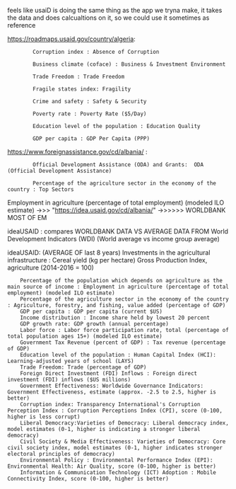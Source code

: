 feels like usaiD is doing the same thing as the app we tryna make, it takes the data and does calcualtions on it, so we could use it sometimes as reference

https://roadmaps.usaid.gov/country/algeria:

            Corruption index : Absence of Corruption

            Business climate (coface) : Business & Investment Environment

            Trade Freedom : Trade Freedom

            Fragile states index: Fragility

            Crime and safety : Safety & Security

            Poverty rate : Poverty Rate ($5/Day)

            Education level of the population : Education Quality

            GDP per capita : GDP Per Capita (PPP)


https://www.foreignassistance.gov/cd/albania/ :

            Official Development Assistance (ODA) and Grants:  ODA (Official Development Assistance)

            Percentage of the agriculture sector in the economy of the country : Top Sectors





Employment in agriculture (percentage of total employment) (modeled ILO estimate) ->>> "https://idea.usaid.gov/cd/albania/" ->>>>>> WORLDBANK MOST OF EM


ideaUSAID : compares WORLDBANK DATA VS AVERAGE DATA FROM World Development Indicators (WDI) (World average vs income group average)


ideaUSAID: (AVERAGE OF last 8 years)
        Investments in the agricultural infrastructure : Cereal yield (kg per hectare)
                                                        Gross Production Index, agriculture (2014-2016 = 100)

        Percentage of the population which depends on agriculture as the main source of income : Employment in agriculture (percentage of total employment) (modeled ILO estimate)
        Percentage of the agriculture sector in the economy of the country : Agriculture, forestry, and fishing, value added (percentage of GDP)
        GDP per capita : GDP per capita (current $US)
        Income distribution : Income share held by lowest 20 percent
        GDP growth rate: GDP growth (annual percentage)
        Labor force : Labor force participation rate, total (percentage of total population ages 15+) (modeled ILO estimate)
        Government Tax Revenue (percent of GDP) : Tax revenue (percentage of GDP)
        Education level of the population : Human Capital Index (HCI): Learning-adjusted years of school (LAYS)
        Trade Freedom: Trade (percentage of GDP)
        Foreign Direct Investment (FDI) Inflows : Foreign direct investment (FDI) inflows ($US millions)
        Government Effectiveness: Worldwide Governance Indicators: Government Effectiveness, estimate (approx. -2.5 to 2.5, higher is better)
        Corruption index: Transparency International's Corruption Perception Index : Corruption Perceptions Index (CPI), score (0-100, higher is less corrupt)
        Liberal Democracy:Varieties of Democracy: Liberal democracy index, model estimates (0-1, higher is indicating a stronger liberal democracy)
        Civil Society & Media Effectiveness: Varieties of Democracy: Core civil society index, model estimates (0-1, higher indicates stronger electoral principles of democracy)
        Environmental Policy : Environmental Performance Index (EPI): Environmental Health: Air Quality, score (0-100, higher is better)
        Information & Communication Technology (ICT) Adoption : Mobile Connectivity Index, score (0-100, higher is better)